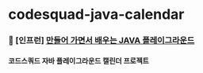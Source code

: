 # codesquad-java-calendar
### 🌱 [인프런] [만들어 가면서 배우는 JAVA 플레이그라운드](https://inf.run/5aW3)
#### 코드스쿼드 자바 플레이그라운드 캘린더 프로젝트
